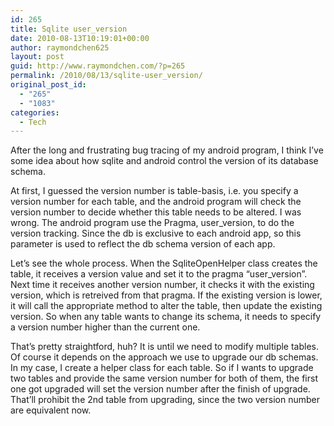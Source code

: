 ```yaml
---
id: 265
title: Sqlite user_version
date: 2010-08-13T10:19:01+00:00
author: raymondchen625
layout: post
guid: http://www.raymondchen.com/?p=265
permalink: /2010/08/13/sqlite-user_version/
original_post_id:
  - "265"
  - "1083"
categories:
  - Tech
---
```

After the long and frustrating bug tracing of my android program, I think I&#8217;ve some idea about how sqlite and android control the version of its database schema.

At first, I guessed the version number is table-basis, i.e. you specify a version number for each table, and the android program will check the version number to decide whether this table needs to be altered. I was wrong. The android program use the Pragma, user_version, to do the version tracking. Since the db is exclusive to each android app, so this parameter is used to reflect the db schema version of each app.

Let&#8217;s see the whole process. When the SqliteOpenHelper class creates the table, it receives a version value and set it to the pragma &#8220;user_version&#8221;. Next time it receives another version number, it checks it with the existing version, which is retreived from that pragma. If the existing version is lower, it will call the appropriate method to alter the table, then update the existing version. So when any table wants to change its schema, it needs to specify a version number higher than the current one.

That&#8217;s pretty straightford, huh? It is until we need to modify multiple tables. Of course it depends on the approach we use to upgrade our db schemas. In my case, I create a helper class for each table. So if I wants to upgrade two tables and provide the same version number for both of them, the first one got upgraded will set the version number after the finish of upgrade. That&#8217;ll prohibit the 2nd table from upgrading, since the two version number are equivalent now.